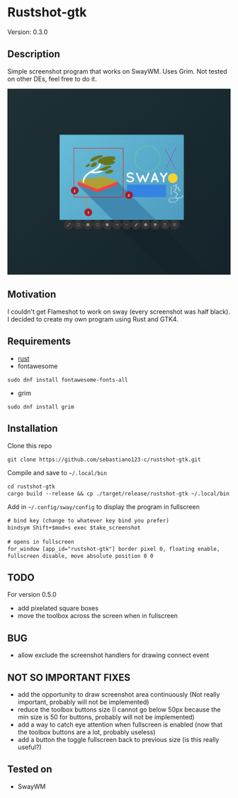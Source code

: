 # Rustshot-gtk
Version: 0.3.0

## Description
Simple screenshot program that works on SwayWM. 
Uses Grim.
Not tested on other DEs, feel free to do it.

![image](./images/capture.png)

## Motivation
I couldn't get Flameshot to work on sway (every screenshot was half black). 
I decided to create my own program using Rust and GTK4.

## Requirements
- [rust](https://doc.rust-lang.org/book/ch01-01-installation.html) 
- fontawesome
```{bash}
sudo dnf install fontawesome-fonts-all
```
- grim 

```{bash}
sudo dnf install grim
```

## Installation
Clone this repo 

```{bash}
git clone https://github.com/sebastiano123-c/rustshot-gtk.git
```

Compile and save to `~/.local/bin` 
```{bash}
cd rustshot-gtk
cargo build --release && cp ./target/release/rustshot-gtk ~/.local/bin 
```

Add in `~/.config/sway/config` to display the program in fullscreen
```{bash}
# bind key (change to whatever key bind you prefer)
bindsym Shift+$mod+s exec $take_screenshot

# opens in fullscreen
for_window [app_id="rustshot-gtk"] border pixel 0, floating enable, fullscreen disable, move absolute position 0 0
```

## TODO
For version 0.5.0
- add pixelated square boxes
- move the toolbox across the screen when in fullscreen 

## BUG 
- allow exclude the screenshot handlers for drawing connect event

## NOT SO IMPORTANT FIXES
- add the opportunity to draw screenshot area continuously (Not really important, probably will not be implemented)
- reduce the toolbox buttons size (I cannot go below 50px because the min size is 50 for buttons, probably will not be implemented)
- add a way to catch eye attention when fullscreen is enabled (now that the toolbox buttons are a lot, probably useless)
- add a button the toggle fullscreen back to previous size (is this really useful?)

## Tested on
- SwayWM
